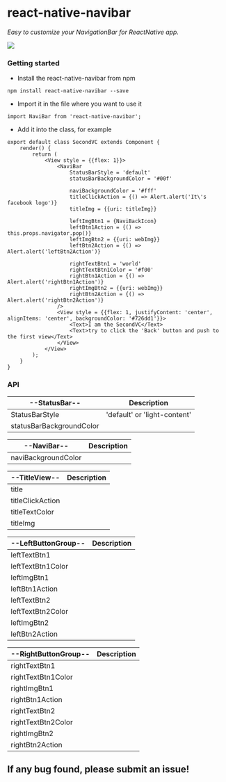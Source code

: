 # react-native-navibar
*Easy to customize your NavigationBar for ReactNative app.*

![](https://cloud.githubusercontent.com/assets/6848625/23743695/a44d4c88-04ec-11e7-898a-ade90bf9477e.jpeg)

### Getting started

* Install the react-native-navibar from npm 
```
npm install react-native-navibar --save
```

* Import it in the file where you want to use it

```
import NaviBar from 'react-native-navibar';
```
* Add it into the class, for example

```
export default class SecondVC extends Component {
    render() {
        return (
            <View style = {{flex: 1}}>
                <NaviBar
                    StatusBarStyle = 'default'
                    statusBarBackgroundColor = '#00f'                    
                    
                    naviBackgroundColor = '#fff'
                    titleClickAction = {() => Alert.alert('It\'s facebook logo')}
                    titleImg = {{uri: titleImg}}

                    leftImgBtn1 = {NaviBackIcon}
                    leftBtn1Action = {() => this.props.navigator.pop()}
                    leftImgBtn2 = {{uri: webImg}}
                    leftBtn2Action = {() => Alert.alert('leftBtn2Action')}

                    rightTextBtn1 = 'world'
                    rightTextBtn1Color = '#f00'
                    rightBtn1Action = {() => Alert.alert('rightBtn1Action')}
                    rightImgBtn2 = {{uri: webImg}}
                    rightBtn2Action = {() => Alert.alert('rightBtn2Action')}
                />
                <View style = {{flex: 1, justifyContent: 'center', alignItems: 'center', backgroundColor: '#726dd1'}}>
                    <Text>I am the SecondVC</Text>
                    <Text>try to click the 'Back' button and push to the first view</Text>
                </View>
            </View>
        );
    }
}
```

### API
| --StatusBar--              |Description
| -------------------------- |-------------
|  StatusBarStyle            |'default' or 'light-content'
|  statusBarBackgroundColor  |

|  --NaviBar--               |Description
| -------------------------- |-------------
|  naviBackgroundColor       |


|  --TitleView--             |Description
| -------------------------- |-------------
|  title                     |
|  titleClickAction          |
|  titleTextColor            |
|  titleImg                  |


|  --LeftButtonGroup--       |Description
| -------------------------- |-------------
|  leftTextBtn1              | 
|  leftTextBtn1Color         |
|  leftImgBtn1               |
|  leftBtn1Action            |
|  leftTextBtn2              |
|  leftTextBtn2Color         |
|  leftImgBtn2               |
|  leftBtn2Action            |


|  --RightButtonGroup--      |Description
| -------------------------- |-------------
|  rightTextBtn1             |
|  rightTextBtn1Color        |
|  rightImgBtn1              | 
|  rightBtn1Action           |
|  rightTextBtn2             |
|  rightTextBtn2Color        |
|  rightImgBtn2              | 
|  rightBtn2Action           |
 
 ## If any bug found, please submit an issue!